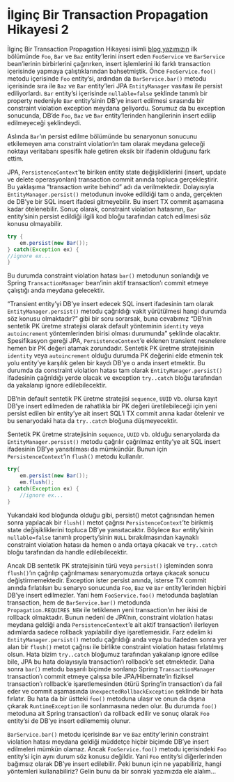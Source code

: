 # İlginç Bir Transaction Propagation Hikayesi 2

İlginç Bir Transaction Propagation Hikayesi isimli [blog yazımızın](http://www.kenansevindik.com/ilginc-bir-transaction-propagation-hikayesi/) 
ilk bölümünde `Foo`, `Bar` ve `Baz` entity’lerini insert eden `FooService` ve `BarService` bean’lerinin birbirlerini 
çağırırken, insert işlemlerini iki farklı transaction içerisinde yapmaya çalıştıklarından bahsetmiştik. Önce `FooService.foo()` 
metodu içerisinde `Foo` entity’si, ardından da `BarService.bar()` metodu içerisinde sıra ile `Baz` ve `Bar` entity’leri 
JPA `EntityManager` vasıtası ile persist ediliyorlardı. `Bar` entity’si içerisinde `nullable=false` şeklinde tanımlı bir 
property nedeniyle `Bar` entity’sinin DB’ye insert edilmesi sırasında bir constraint violation exception meydana geliyordu. 
Sorumuz da bu exception sonucunda, DB’de `Foo`, `Baz` ve `Bar` entity’lerinden hangilerinin insert edilip edilmeyeceği 
şeklindeydi.

Aslında `Bar`’ın persist edilme bölümünde bu senaryonun sonucunu etkilemeyen ama constraint violation’ın tam olarak meydana 
geleceği noktayı veritabanı spesifik hale getiren eksik bir ifadenin olduğunu fark ettim.

JPA, `PersistenceContext`’te biriken entity state değişikliklerini (insert, update ve delete operasyonları) transaction 
commit anında topluca gerçekleştirir. Bu yaklaşıma “transaction write behind” adı da verilmektedir. Dolayısıyla `EntityManager.persist()` 
metodunun invoke edildiği tam o anda, gerçekten de DB’ye bir SQL insert ifadesi gitmeyebilir. Bu insert TX commit aşamasına 
kadar ötelenebilir. Sonuç olarak, constraint violation hatasının, `Bar` entity’sinin persist edildiği ilgili kod bloğu 
tarafından catch edilmesi söz konusu olmayabilir.

```java
try {
    em.persist(new Bar());
} catch(Exception ex) {
//ignore ex...
}
```

Bu durumda constraint violation hatası `bar()` metodunun sonlandığı ve Spring `TransactionManager` bean’inin aktif 
transaction’ı commit etmeye çalıştığı anda meydana gelecektir.

“Transient entity’yi DB’ye insert edecek SQL insert ifadesinin tam olarak `EntityManager.persist()` metodu çağrıldığı 
vakit yürütülmesi hangi durumda söz konusu olmaktadır?” gibi bir soru sorarsak, buna cevabımız “DB’nin sentetik PK üretme 
stratejisi olarak default yönteminin `identity` veya `autoincrement` yöntemlerinden birisi olması durumunda” şeklinde 
olacaktır. Spesifikasyon gereği JPA, `PersistenceContext`’e eklenen transient nesnelere hemen bir PK değeri atamak zorundadır. 
Sentetik PK üretme stratejisinin `identity` veya `autoincrement` olduğu durumda PK değerini elde etmenin tek yolu entity’ye 
karşılık gelen bir kaydı DB’ye o anda insert etmektir. Bu durumda da constraint violation hatası tam olarak `EntityManager.persist()` 
ifadesinin çağrıldığı yerde olacak ve exception `try..catch` bloğu tarafından da yakalanıp ignore edilebilecektir.

DB’nin default sentetik PK üretme stratejisi `sequence`, `UUID` vb. olursa kayıt DB’ye insert edilmeden de rahatlıkla bir 
PK değeri üretilebileceği için yeni persist edilen bir entity’ye ait insert SQL’i TX commit anına kadar ötelenir ve bu 
senaryodaki hata da `try..catch` bloğuna düşmeyecektir.

Sentetik PK üretme stratejisinin `sequence`, `UUID` vb. olduğu senaryolarda da `EntityManager.persist()` metodu çağrılır 
çağrılmaz entity’ye ait SQL insert ifadesinin DB’ye yansıtılması da mümkündür. Bunun için `PersistenceContext`’in `flush()` 
metodu kullanılır.

```java
try{
    em.persist(new Bar());
    em.flush();
} catch(Exception ex) {
    //ignore ex...
}
```

Yukarıdaki kod bloğunda olduğu gibi, persist() metot çağrısından hemen sonra yapılacak bir `flush()` metot çağrısı `PersistenceContext`’te 
birikmiş state değişikliklerini topluca DB’ye yansıtacaktır. Böylece `Bar` entity’sinin `nullable=false` tanımlı property’sinin 
`NULL` bırakılmasından kaynaklı constraint violation hatası da hemen o anda ortaya çıkacak ve `try..catch` bloğu tarafından 
da handle edilebilecektir.

Ancak DB sentetik PK stratejisinin türü veya `persist()` işleminden sonra `flush()`’ın çağrılıp çağrılmaması senaryomuzda 
ortaya çıkacak sonucu değiştirmemektedir. Exception ister persist anında, isterse TX commit anında fırlatılsın bu senaryo 
sonucunda `Foo`, `Baz` ve `Bar` entity’lerinden hiçbiri DB’ye insert edilmezler. Yani hem `FooService.foo()` metodunda 
başlatılan transaction, hem de `BarService.bar()` metodunda `Propagation.REQUIRES_NEW` ile tetiklenen yeni transaction’ın 
her ikisi de rollback olmaktadır. Bunun nedeni de JPA’nın, constraint violation hatası meydana geldiği anda `PersistenceContext`’e 
ait aktif transaction’ı ilerleyen adımlarda sadece rollback yapılabilir diye işaretlemesidir. Farz edelim ki `EntityManager.persist()` 
metodu çağrıldığı anda veya bu ifadeden sonra yer alan bir `flush()` metot çağrısı ile birlikte constraint violation hatası 
fırlatılmış olsun. Hata bizim `try..catch` bloğumuz tarafından yakalanıp ignore edilse bile, JPA bu hata dolayısıyla 
transaction’ı rollback’e set etmektedir. Daha sonra `bar()` metodu başarılı biçimde sonlanıp Spring `TransactionManager` 
transaction’ı commit etmeye çalışsa bile JPA/Hibernate’in fiziksel transaction’ı rollback’e işaretlemesinden ötürü Spring’in 
transaction’ı da fail eder ve commit aşamasında `UnexpectedRollbackException` şeklinde bir hata fırlatır. Bu hata da bir 
üstteki `foo()` metoduna ulaşır ve onun da dışına çıkarak `RuntimeException` ile sonlanmasına neden olur. Bu durumda `foo()` 
metoduna ait Spring transaction’ı da rollback edilir ve sonuç olarak `Foo` entity’si de DB’ye insert edilememiş olunur.

`BarService.bar()` metodu içerisinde `Bar` ve `Baz` entity’lerinin constraint violation hatası meydana geldiği müddetçe 
hiçbir biçimde DB’ye insert edilmeleri mümkün olamaz. Ancak `FooService.foo()` metodu içerisindeki `Foo` entity’si için 
aynı durum söz konusu değildir. Yani `Foo` entity’si diğerlerinden bağımsız olarak DB’ye insert edilebilir. Peki bunun 
için ne yapabiliriz, hangi yöntemleri kullanabiliriz? Gelin bunu da bir sonraki yazımızda ele alalım…

